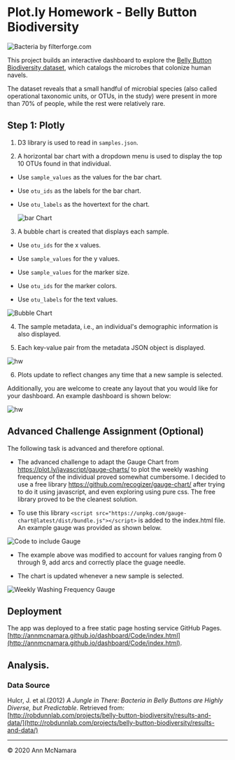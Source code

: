 # Plot.ly Homework - Belly Button Biodiversity

![Bacteria by filterforge.com](Images/bacteria.png)

This project builds an interactive dashboard to explore the [Belly Button Biodiversity dataset](http://robdunnlab.com/projects/belly-button-biodiversity/), which catalogs the microbes that colonize human navels.

The dataset reveals that a small handful of microbial species (also called operational taxonomic units, or OTUs, in the study) were present in more than 70% of people, while the rest were relatively rare.

## Step 1: Plotly

1. D3 library is used to read in `samples.json`.

2. A horizontal bar chart with a dropdown menu is used to display the top 10 OTUs found in that individual.

* Use `sample_values` as the values for the bar chart.

* Use `otu_ids` as the labels for the bar chart.

* Use `otu_labels` as the hovertext for the chart.

  ![bar Chart](Images/hw01.png)

3. A bubble chart is created that displays each sample.

* Use `otu_ids` for the x values.

* Use `sample_values` for the y values.

* Use `sample_values` for the marker size.

* Use `otu_ids` for the marker colors.

* Use `otu_labels` for the text values.

![Bubble Chart](Images/bubble_chart.png)

4. The sample metadata, i.e., an individual's demographic information is also displayed.

5. Each key-value pair from the metadata JSON object is displayed.

![hw](Images/hw03.png)

6. Plots update to reflect changes any time that a new sample is selected.

Additionally, you are welcome to create any layout that you would like for your dashboard. An example dashboard is shown below:

![hw](Images/hw02.png)

## Advanced Challenge Assignment (Optional)

The following task is advanced and therefore optional.

* The advanced challenge to adapt the Gauge Chart from <https://plot.ly/javascript/gauge-charts/> to plot the weekly washing frequency of the individual proved somewhat cumbersome. I decided to use a free library <https://github.com/recogizer/gauge-chart/> after trying to do it using javascript, and even exploring using pure css.  The free library proved to be the cleanest solution. 

* To use this library `<script src="https://unpkg.com/gauge-chart@latest/dist/bundle.js"></script>` is added to the index.html file.  An example gauge was provided as shown below. 

![Code to include Gauge](Images/gauge2.png)

* The example above was  modified to account for values ranging from 0 through 9, add arcs and correctly place the guage needle. 

* The chart is updated whenever a new sample is selected.

![Weekly Washing Frequency Gauge](Images/gauge.png)

## Deployment

The app was deployed to a free static page hosting service GitHub Pages. [http://annmcnamara.github.io/dashboard/Code/index.html](http://annmcnamara.github.io/dashboard/Code/index.html).

## Analysis.

### Data Source

Hulcr, J. et al.(2012) _A Jungle in There: Bacteria in Belly Buttons are Highly Diverse, but Predictable_. Retrieved from: [http://robdunnlab.com/projects/belly-button-biodiversity/results-and-data/](http://robdunnlab.com/projects/belly-button-biodiversity/results-and-data/)

- - -

© 2020 Ann McNamara
